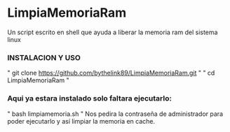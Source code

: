 # LimpiaMemoriaRam
Un script escrito en shell que ayuda a liberar la memoria ram del sistema linux

### INSTALACION Y USO

"
git clone https://github.com/bythelink89/LimpiaMemoriaRam.git
"
"
cd LimpiaMemoriaRam
"
### Aqui ya estara instalado solo faltara ejecutarlo:
"
bash limpiamemoria.sh
"
Nos pedira la contraseña de administrador para 
poder ejecutarlo y así limpiar la memoria en 
cache.
